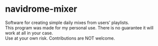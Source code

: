 # navidrome-mixer

Software for creating simple daily mixes from users' playlists.  
This program was made for my personal use. There is no guarantee it will work at all in your case.  
Use at your own risk. Contributions are NOT welcome.

